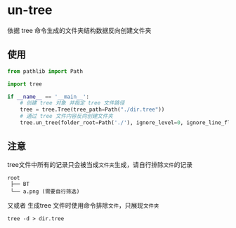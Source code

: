 # un-tree

依据 tree 命令生成的文件夹结构数据反向创建文件夹

## 使用

```python
from pathlib import Path

import tree

if __name__ == '__main__':
    # 创建 tree 对象 并指定 tree 文件路径
    tree = tree.Tree(tree_path=Path("./dir.tree"))
    # 通过 tree 文件内容反向创建文件夹
    tree.un_tree(folder_root=Path('./'), ignore_level=0, ignore_line_flag="#")
```

## 注意

tree文件中所有的记录只会被当成`文件夹`生成，请自行排除`文件`的记录

```text
root
 ├── BT
 └── a.png (需要自行筛选)
```

又或者 生成tree 文件时使用命令排除`文件`，只展现`文件夹`

```shell
tree -d > dir.tree
```
